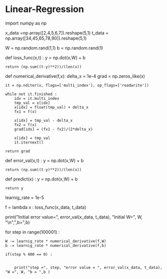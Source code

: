 # Linear-Regression

import numpy as np

x_data =np.array([2,4,5,6,7]).reshape(5,1)
t_data = np.array([34,45,65,78,90]).reshape(5,1)

W = np.random.rand(1,1)
b = np.random.rand(1)

def loss_func(x,t) :
    y = np.dot(x,W) + b

    return (np.sum((t-y)**2))/(len(x))

def numerical_derivative(f,x):
    delta_x = 1e-4
    grad = np.zeros_like(x)

    it = np.nditer(x, flags=['multi_index'], op_flags=['readwrite'])

    while not it.finished :
        idx = it.multi_index
        tmp_val = x[idx]
        x[idx] = float(tmp_val) + delta_x
        fx1 = f(x)

        x[idx] = tmp_val - delta_x
        fx2 = f(x)
        grad[idx] = (fx1 - fx2)/(2*delta_x)

        x[idx] = tmp_val
        it.iternext()

    return grad    

def error_val(x,t) :
    y = np.dot(x,W) + b

    return (np.sum((t-y)**2))/(len(x))

def predict(x) :
    y = np.dot(x,W) + b

    return y

learnig_rate = 1e-5

f = lambda x : loss_func(x_data, t_data)

print("Initial error value=", error_val(x_data, t_data), "Initial W=", W, "\n",",b=",b) 
          
for step in range(100001) :

    W -= learnig_rate * numerical_derivative(f,W)
    b -= learnig_rate * numerical_derivative(f,b)

    if(step % 400 == 0) :

        
        print("step =", step, "error value = ", error_val(x_data, t_data), "W =", W, "b = ",b )
